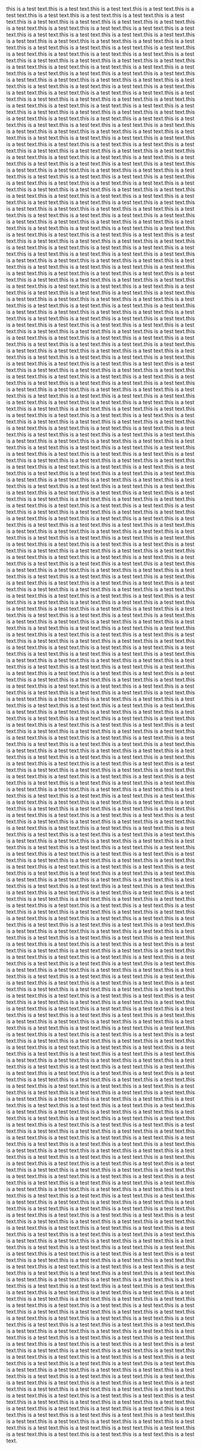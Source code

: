 this is a test text.this is a test text.this is a test text.this is a test text.this is a test text.this is a test text.this is a test text.this is a test text.this is a test text.this is a test text.this is a test text.this is a test text.this is a test text.this is a test text.this is a test text.this is a test text.this is a test text.this is a test text.this is a test text.this is a test text.this is a test text.this is a test text.this is a test text.this is a test text.this is a test text.this is a test text.this is a test text.this is a test text.this is a test text.this is a test text.this is a test text.this is a test text.this is a test text.this is a test text.this is a test text.this is a test text.this is a test text.this is a test text.this is a test text.this is a test text.this is a test text.this is a test text.this is a test text.this is a test text.this is a test text.this is a test text.this is a test text.this is a test text.this is a test text.this is a test text.this is a test text.this is a test text.this is a test text.this is a test text.this is a test text.this is a test text.this is a test text.this is a test text.this is a test text.this is a test text.this is a test text.this is a test text.this is a test text.this is a test text.this is a test text.this is a test text.this is a test text.this is a test text.this is a test text.this is a test text.this is a test text.this is a test text.this is a test text.this is a test text.this is a test text.this is a test text.this is a test text.this is a test text.this is a test text.this is a test text.this is a test text.this is a test text.this is a test text.this is a test text.this is a test text.this is a test text.this is a test text.this is a test text.this is a test text.this is a test text.this is a test text.this is a test text.this is a test text.this is a test text.this is a test text.this is a test text.this is a test text.this is a test text.this is a test text.this is a test text.this is a test text.this is a test text.this is a test text.this is a test text.this is a test text.this is a test text.this is a test text.this is a test text.this is a test text.this is a test text.this is a test text.this is a test text.this is a test text.this is a test text.this is a test text.this is a test text.this is a test text.this is a test text.this is a test text.this is a test text.this is a test text.this is a test text.this is a test text.this is a test text.this is a test text.this is a test text.this is a test text.this is a test text.this is a test text.this is a test text.this is a test text.this is a test text.this is a test text.this is a test text.this is a test text.this is a test text.this is a test text.this is a test text.this is a test text.this is a test text.this is a test text.this is a test text.this is a test text.this is a test text.this is a test text.this is a test text.this is a test text.this is a test text.this is a test text.this is a test text.this is a test text.this is a test text.this is a test text.this is a test text.this is a test text.this is a test text.this is a test text.this is a test text.this is a test text.this is a test text.this is a test text.this is a test text.this is a test text.this is a test text.this is a test text.this is a test text.this is a test text.this is a test text.this is a test text.this is a test text.this is a test text.this is a test text.this is a test text.this is a test text.this is a test text.this is a test text.this is a test text.this is a test text.this is a test text.this is a test text.this is a test text.this is a test text.this is a test text.this is a test text.this is a test text.this is a test text.this is a test text.this is a test text.this is a test text.this is a test text.this is a test text.this is a test text.this is a test text.this is a test text.this is a test text.this is a test text.this is a test text.this is a test text.this is a test text.this is a test text.this is a test text.this is a test text.this is a test text.this is a test text.this is a test text.this is a test text.this is a test text.this is a test text.this is a test text.this is a test text.this is a test text.this is a test text.this is a test text.this is a test text.this is a test text.this is a test text.this is a test text.this is a test text.this is a test text.this is a test text.this is a test text.this is a test text.this is a test text.this is a test text.this is a test text.this is a test text.this is a test text.this is a test text.this is a test text.this is a test text.this is a test text.this is a test text.this is a test text.this is a test text.this is a test text.this is a test text.this is a test text.this is a test text.this is a test text.this is a test text.this is a test text.this is a test text.this is a test text.this is a test text.this is a test text.this is a test text.this is a test text.this is a test text.this is a test text.this is a test text.this is a test text.this is a test text.this is a test text.this is a test text.this is a test text.this is a test text.this is a test text.this is a test text.this is a test text.this is a test text.this is a test text.this is a test text.this is a test text.this is a test text.this is a test text.this is a test text.this is a test text.this is a test text.this is a test text.this is a test text.this is a test text.this is a test text.this is a test text.this is a test text.this is a test text.this is a test text.this is a test text.this is a test text.this is a test text.this is a test text.this is a test text.this is a test text.this is a test text.this is a test text.this is a test text.this is a test text.this is a test text.this is a test text.this is a test text.this is a test text.this is a test text.this is a test text.this is a test text.this is a test text.this is a test text.this is a test text.this is a test text.this is a test text.this is a test text.this is a test text.this is a test text.this is a test text.this is a test text.this is a test text.this is a test text.this is a test text.this is a test text.this is a test text.this is a test text.this is a test text.this is a test text.this is a test text.this is a test text.this is a test text.this is a test text.this is a test text.this is a test text.this is a test text.this is a test text.this is a test text.this is a test text.this is a test text.this is a test text.this is a test text.this is a test text.this is a test text.this is a test text.this is a test text.this is a test text.this is a test text.this is a test text.this is a test text.this is a test text.this is a test text.this is a test text.this is a test text.this is a test text.this is a test text.this is a test text.this is a test text.this is a test text.this is a test text.this is a test text.this is a test text.this is a test text.this is a test text.this is a test text.this is a test text.this is a test text.this is a test text.this is a test text.this is a test text.this is a test text.this is a test text.this is a test text.this is a test text.this is a test text.this is a test text.this is a test text.this is a test text.this is a test text.this is a test text.this is a test text.this is a test text.this is a test text.this is a test text.this is a test text.this is a test text.this is a test text.this is a test text.this is a test text.this is a test text.this is a test text.this is a test text.this is a test text.this is a test text.this is a test text.this is a test text.this is a test text.this is a test text.this is a test text.this is a test text.this is a test text.this is a test text.this is a test text.this is a test text.this is a test text.this is a test text.this is a test text.this is a test text.this is a test text.this is a test text.this is a test text.this is a test text.this is a test text.this is a test text.this is a test text.this is a test text.this is a test text.this is a test text.this is a test text.this is a test text.this is a test text.this is a test text.this is a test text.this is a test text.this is a test text.this is a test text.this is a test text.this is a test text.this is a test text.this is a test text.this is a test text.this is a test text.this is a test text.this is a test text.this is a test text.this is a test text.this is a test text.this is a test text.this is a test text.this is a test text.this is a test text.this is a test text.this is a test text.this is a test text.this is a test text.this is a test text.this is a test text.this is a test text.this is a test text.this is a test text.this is a test text.this is a test text.this is a test text.this is a test text.this is a test text.this is a test text.this is a test text.this is a test text.this is a test text.this is a test text.this is a test text.this is a test text.this is a test text.this is a test text.this is a test text.this is a test text.this is a test text.this is a test text.this is a test text.this is a test text.this is a test text.this is a test text.this is a test text.this is a test text.this is a test text.this is a test text.this is a test text.this is a test text.this is a test text.this is a test text.this is a test text.this is a test text.this is a test text.this is a test text.this is a test text.this is a test text.this is a test text.this is a test text.this is a test text.this is a test text.this is a test text.this is a test text.this is a test text.this is a test text.this is a test text.this is a test text.this is a test text.this is a test text.this is a test text.this is a test text.this is a test text.this is a test text.this is a test text.this is a test text.this is a test text.this is a test text.this is a test text.this is a test text.this is a test text.this is a test text.this is a test text.this is a test text.this is a test text.this is a test text.this is a test text.this is a test text.this is a test text.this is a test text.this is a test text.this is a test text.this is a test text.this is a test text.this is a test text.this is a test text.this is a test text.this is a test text.this is a test text.this is a test text.this is a test text.this is a test text.this is a test text.this is a test text.this is a test text.this is a test text.this is a test text.this is a test text.this is a test text.this is a test text.this is a test text.this is a test text.this is a test text.this is a test text.this is a test text.this is a test text.this is a test text.this is a test text.this is a test text.this is a test text.this is a test text.this is a test text.this is a test text.this is a test text.this is a test text.this is a test text.this is a test text.this is a test text.this is a test text.this is a test text.this is a test text.this is a test text.this is a test text.this is a test text.this is a test text.this is a test text.this is a test text.this is a test text.this is a test text.this is a test text.this is a test text.this is a test text.this is a test text.this is a test text.this is a test text.this is a test text.this is a test text.this is a test text.this is a test text.this is a test text.this is a test text.this is a test text.this is a test text.this is a test text.this is a test text.this is a test text.this is a test text.this is a test text.this is a test text.this is a test text.this is a test text.this is a test text.this is a test text.this is a test text.this is a test text.this is a test text.this is a test text.this is a test text.this is a test text.this is a test text.this is a test text.this is a test text.this is a test text.this is a test text.this is a test text.this is a test text.this is a test text.this is a test text.this is a test text.this is a test text.this is a test text.this is a test text.this is a test text.this is a test text.this is a test text.this is a test text.this is a test text.this is a test text.this is a test text.this is a test text.this is a test text.this is a test text.this is a test text.this is a test text.this is a test text.this is a test text.this is a test text.this is a test text.this is a test text.this is a test text.this is a test text.this is a test text.this is a test text.this is a test text.this is a test text.this is a test text.this is a test text.this is a test text.this is a test text.this is a test text.this is a test text.this is a test text.this is a test text.this is a test text.this is a test text.this is a test text.this is a test text.this is a test text.this is a test text.this is a test text.this is a test text.this is a test text.this is a test text.this is a test text.this is a test text.this is a test text.this is a test text.this is a test text.this is a test text.this is a test text.this is a test text.this is a test text.this is a test text.this is a test text.this is a test text.this is a test text.this is a test text.this is a test text.this is a test text.this is a test text.this is a test text.this is a test text.this is a test text.this is a test text.this is a test text.this is a test text.this is a test text.this is a test text.this is a test text.this is a test text.this is a test text.this is a test text.this is a test text.this is a test text.this is a test text.this is a test text.this is a test text.this is a test text.this is a test text.this is a test text.this is a test text.this is a test text.this is a test text.this is a test text.this is a test text.this is a test text.this is a test text.this is a test text.this is a test text.this is a test text.this is a test text.this is a test text.this is a test text.this is a test text.this is a test text.this is a test text.this is a test text.this is a test text.this is a test text.this is a test text.this is a test text.this is a test text.this is a test text.this is a test text.this is a test text.this is a test text.this is a test text.this is a test text.this is a test text.this is a test text.this is a test text.this is a test text.this is a test text.this is a test text.this is a test text.this is a test text.this is a test text.this is a test text.this is a test text.this is a test text.this is a test text.this is a test text.this is a test text.this is a test text.this is a test text.this is a test text.this is a test text.this is a test text.this is a test text.this is a test text.this is a test text.this is a test text.this is a test text.this is a test text.this is a test text.this is a test text.this is a test text.this is a test text.this is a test text.this is a test text.this is a test text.this is a test text.this is a test text.this is a test text.this is a test text.this is a test text.this is a test text.this is a test text.this is a test text.this is a test text.this is a test text.this is a test text.this is a test text.this is a test text.this is a test text.this is a test text.this is a test text.this is a test text.this is a test text.this is a test text.this is a test text.this is a test text.this is a test text.this is a test text.this is a test text.this is a test text.this is a test text.this is a test text.this is a test text.this is a test text.this is a test text.this is a test text.this is a test text.this is a test text.this is a test text.this is a test text.this is a test text.this is a test text.this is a test text.this is a test text.this is a test text.this is a test text.this is a test text.this is a test text.this is a test text.this is a test text.this is a test text.this is a test text.this is a test text.this is a test text.this is a test text.this is a test text.this is a test text.this is a test text.this is a test text.this is a test text.this is a test text.this is a test text.this is a test text.this is a test text.this is a test text.this is a test text.this is a test text.this is a test text.this is a test text.this is a test text.this is a test text.this is a test text.this is a test text.this is a test text.this is a test text.this is a test text.this is a test text.this is a test text.this is a test text.this is a test text.this is a test text.this is a test text.this is a test text.this is a test text.this is a test text.this is a test text.this is a test text.this is a test text.this is a test text.this is a test text.this is a test text.this is a test text.this is a test text.this is a test text.this is a test text.this is a test text.this is a test text.this is a test text.this is a test text.this is a test text.this is a test text.this is a test text.this is a test text.this is a test text.this is a test text.this is a test text.this is a test text.this is a test text.this is a test text.this is a test text.this is a test text.this is a test text.this is a test text.this is a test text.this is a test text.this is a test text.this is a test text.this is a test text.this is a test text.this is a test text.this is a test text.this is a test text.this is a test text.this is a test text.this is a test text.this is a test text.this is a test text.this is a test text.this is a test text.this is a test text.this is a test text.this is a test text.this is a test text.this is a test text.this is a test text.this is a test text.this is a test text.this is a test text.this is a test text.this is a test text.this is a test text.this is a test text.this is a test text.this is a test text.this is a test text.this is a test text.this is a test text.this is a test text.this is a test text.this is a test text.this is a test text.this is a test text.this is a test text.this is a test text.this is a test text.this is a test text.this is a test text.this is a test text.this is a test text.this is a test text.this is a test text.this is a test text.this is a test text.this is a test text.this is a test text.this is a test text.this is a test text.this is a test text.this is a test text.this is a test text.this is a test text.this is a test text.this is a test text.this is a test text.this is a test text.this is a test text.this is a test text.this is a test text.this is a test text.this is a test text.this is a test text.this is a test text.this is a test text.this is a test text.this is a test text.this is a test text.this is a test text.this is a test text.this is a test text.this is a test text.this is a test text.this is a test text.this is a test text.this is a test text.this is a test text.this is a test text.this is a test text.this is a test text.this is a test text.this is a test text.this is a test text.this is a test text.this is a test text.this is a test text.this is a test text.this is a test text.this is a test text.this is a test text.this is a test text.this is a test text.this is a test text.this is a test text.this is a test text.this is a test text.this is a test text.this is a test text.this is a test text.this is a test text.this is a test text.this is a test text.this is a test text.this is a test text.this is a test text.this is a test text.this is a test text.this is a test text.this is a test text.this is a test text.this is a test text.this is a test text.this is a test text.this is a test text.this is a test text.this is a test text.this is a test text.this is a test text.this is a test text.this is a test text.this is a test text.this is a test text.this is a test text.this is a test text.this is a test text.this is a test text.this is a test text.this is a test text.this is a test text.this is a test text.this is a test text.this is a test text.this is a test text.this is a test text.this is a test text.this is a test text.this is a test text.this is a test text.this is a test text.this is a test text.this is a test text.this is a test text.this is a test text.this is a test text.this is a test text.this is a test text.this is a test text.this is a test text.this is a test text.this is a test text.this is a test text.this is a test text.this is a test text.this is a test text.this is a test text.
